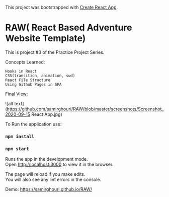 This project was bootstrapped with [Create React App](https://github.com/facebook/create-react-app).

# RAW( React Based Adventure Website Template)

This is project #3 of the Practice Project Series.

Concepts Learned:

    Hooks in React
    CSS(transition, animation, swd)
    React File Structure
    Using Github Pages in SPA


    
Final View:
  
  ![alt text](https://github.com/samirghouri/RAW/blob/master/screenshots/Screenshot_2020-09-15 React App.jpg)
    
To Run the application use:
###  `npm install`
### `npm start`

Runs the app in the development mode.<br />
Open [http://localhost:3000](http://localhost:3000) to view it in the browser.

The page will reload if you make edits.<br />
You will also see any lint errors in the console.


Demo: https://samirghouri.github.io/RAW/
